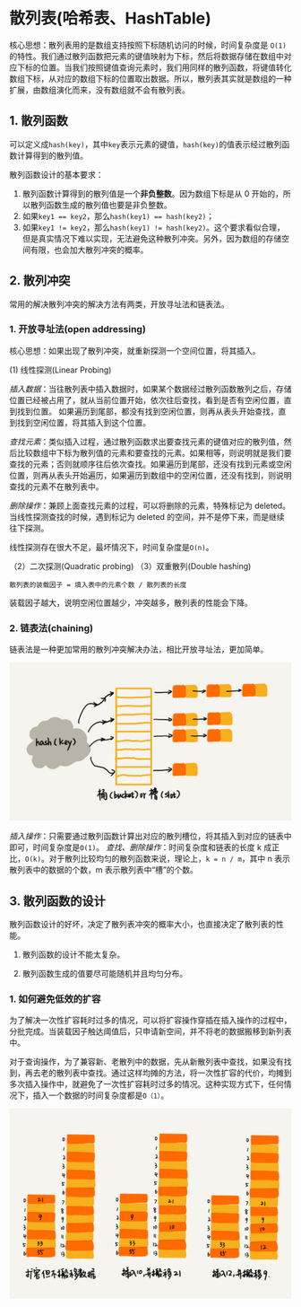 # 散列表(哈希表、HashTable)

核心思想：散列表用的是数组支持按照下标随机访问的时候，时间复杂度是 `O(1)`的特性。我们通过散列函数把元素的键值映射为下标，然后将数据存储在数组中对应下标的位置。当我们按照键值查询元素时，我们用同样的散列函数，将键值转化数组下标，从对应的数组下标的位置取出数据。所以，散列表其实就是数组的一种扩展，由数组演化而来，没有数组就不会有散列表。

## 1. 散列函数

可以定义成`hash(key)`，其中`key`表示元素的键值，`hash(key)`的值表示经过散列函数计算得到的散列值。

散列函数设计的基本要求：

1. 散列函数计算得到的散列值是一个**非负整数**。因为数组下标是从 0 开始的，所以散列函数生成的散列值也要是非负整数。
2. 如果`key1 == key2`，那么`hash(key1) == hash(key2)`；
3. 如果`key1 != key2`，那么`hash(key1) != hash(key2)`。这个要求看似合理，但是真实情况下难以实现，无法避免这种散列冲突。另外，因为数组的存储空间有限，也会加大散列冲突的概率。

## 2. 散列冲突

常用的解决散列冲突的解决方法有两类，开放寻址法和链表法。

### 1. 开放寻址法(open addressing)

核心思想：如果出现了散列冲突，就重新探测一个空间位置，将其插入。

(1) 线性探测(Linear Probing)

_插入数据_：当往散列表中插入数据时，如果某个数据经过散列函数散列之后，存储位置已经被占用了，就从当前位置开始，依次往后查找，看到是否有空闲位置，直到找到位置。 如果遍历到尾部，都没有找到空闲位置，则再从表头开始查找，直到找到空闲位置，将其插入到这个位置。

_查找元素_：类似插入过程，通过散列函数求出要查找元素的键值对应的散列值，然后比较数组中下标为散列值的元素和要查找的元素。如果相等，则说明就是我们要查找的元素；否则就顺序往后依次查找。如果遍历到尾部，还没有找到元素或空闲位置，则再从表头开始遍历，如果遍历到数组中的空闲位置，还没有找到，则说明查找的元素不在散列表中。

_删除操作_：兼顾上面查找元素的过程，可以将删除的元素，特殊标记为 deleted。当线性探测查找的时候，遇到标记为 deleted 的空间，并不是停下来，而是继续往下探测。

线性探测存在很大不足，最坏情况下，时间复杂度是`O(n)`。

（2）二次探测(Quadratic probing)
（3）双重散列(Double hashing)

`散列表的装载因子 = 填入表中的元素个数 / 散列表的长度`

装载因子越大，说明空闲位置越少，冲突越多，散列表的性能会下降。

### 2. 链表法(chaining)

链表法是一种更加常用的散列冲突解决办法，相比开放寻址法，更加简单。

![](/Content/Pic/散列表_链表法.jpg)

_插入操作_：只需要通过散列函数计算出对应的散列槽位，将其插入到对应的链表中即可，时间复杂度是`O(1)`。
_查找、删除操作_：时间复杂度和链表的长度 k 成正比，`O(k)`。对于散列比较均匀的散列函数来说，理论上，`k = n / m`，其中 n 表示散列表中的数据的个数，m 表示散列表中“槽”的个数。

## 3. 散列函数的设计

散列函数设计的好坏，决定了散列表冲突的概率大小，也直接决定了散列表的性能。

1. 散列函数的设计不能太复杂。

2. 散列函数生成的值要尽可能随机并且均匀分布。

### 1. 如何避免低效的扩容

为了解决一次性扩容耗时过多的情况，可以将扩容操作穿插在插入操作的过程中，分批完成。当装载因子触达阈值后，只申请新空间，并不将老的数据搬移到新列表中。

对于查询操作，为了兼容新、老散列中的数据，先从新散列表中查找，如果没有找到，再去老的散列表中查找。通过这样均摊的方法，将一次性扩容的代价，均摊到多次插入操作中，就避免了一次性扩容耗时过多的情况。这种实现方式下，任何情况下，插入一个数据的时间复杂度都是`O（1）`。

![](/Content/Pic/散列表_扩容.jpg)
